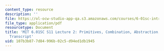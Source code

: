 ```yaml
---
content_type: resource
description: ''
file: https://ol-ocw-studio-app-qa.s3.amazonaws.com/courses/6-01sc-introduction-to-electrical-engineering-and-computer-science-i-spring-2011/107b3b877d84996b02c5d94ed1db1945_MIT6_01SC_S11_lec02_300k.pdf
file_type: application/pdf
resourcetype: Document
title: 'MIT 6.01SC S11 Lecture 2: Primitives, Combination, Abstraction, and Patterns
  Transcript'
uid: 107b3b87-7d84-996b-02c5-d94ed1db1945
---
```

